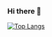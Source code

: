 ### Hi there 👋

[![Top Langs](https://github-readme-stats.vercel.app/api/top-langs/?username=LaurentiuALI&hide=makefile,cmake&layout=compact)](https://github.com/anuraghazra/github-readme-stats)

